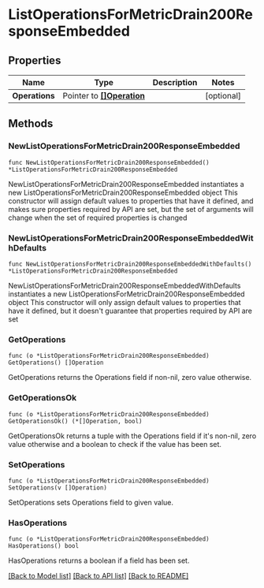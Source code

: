 # ListOperationsForMetricDrain200ResponseEmbedded

## Properties

Name | Type | Description | Notes
------------ | ------------- | ------------- | -------------
**Operations** | Pointer to [**[]Operation**](Operation.md) |  | [optional] 

## Methods

### NewListOperationsForMetricDrain200ResponseEmbedded

`func NewListOperationsForMetricDrain200ResponseEmbedded() *ListOperationsForMetricDrain200ResponseEmbedded`

NewListOperationsForMetricDrain200ResponseEmbedded instantiates a new ListOperationsForMetricDrain200ResponseEmbedded object
This constructor will assign default values to properties that have it defined,
and makes sure properties required by API are set, but the set of arguments
will change when the set of required properties is changed

### NewListOperationsForMetricDrain200ResponseEmbeddedWithDefaults

`func NewListOperationsForMetricDrain200ResponseEmbeddedWithDefaults() *ListOperationsForMetricDrain200ResponseEmbedded`

NewListOperationsForMetricDrain200ResponseEmbeddedWithDefaults instantiates a new ListOperationsForMetricDrain200ResponseEmbedded object
This constructor will only assign default values to properties that have it defined,
but it doesn't guarantee that properties required by API are set

### GetOperations

`func (o *ListOperationsForMetricDrain200ResponseEmbedded) GetOperations() []Operation`

GetOperations returns the Operations field if non-nil, zero value otherwise.

### GetOperationsOk

`func (o *ListOperationsForMetricDrain200ResponseEmbedded) GetOperationsOk() (*[]Operation, bool)`

GetOperationsOk returns a tuple with the Operations field if it's non-nil, zero value otherwise
and a boolean to check if the value has been set.

### SetOperations

`func (o *ListOperationsForMetricDrain200ResponseEmbedded) SetOperations(v []Operation)`

SetOperations sets Operations field to given value.

### HasOperations

`func (o *ListOperationsForMetricDrain200ResponseEmbedded) HasOperations() bool`

HasOperations returns a boolean if a field has been set.


[[Back to Model list]](../README.md#documentation-for-models) [[Back to API list]](../README.md#documentation-for-api-endpoints) [[Back to README]](../README.md)


